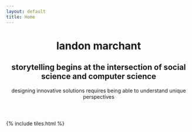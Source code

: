 ```yaml
---
layout: default
title: Home
---
```


<header>
  <h1>landon marchant<br/> </h1>
<h2>storytelling begins at the intersection of social science and computer science </h2>
<p>designing innovative solutions requires being able to understand unique perspectives</p>
</header>

{% include tiles.html %}
